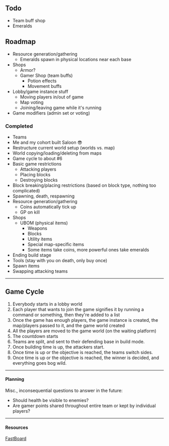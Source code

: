 ## Todo

- Team buff shop
- Emeralds

## Roadmap

- Resource generation/gathering
    - Emeralds spawn in physical locations near each base
- Shops
    - Armor?
    - Gamer Shop (team buffs)
        - Potion effects
        - Movement buffs
- Lobby/game instance stuff
    - Moving players in/out of game
    - Map voting
    - Joining/leaving game while it's running
- Game modifiers (admin set or voting)

### Completed

- Teams
- Me and my cohort built Saloon 😎
- Restructure current world setup (worlds vs. map)
- World copying/loading/deleting from maps
- Game cycle to about #6
- Basic game restrictions
    - Attacking players
    - Placing blocks
    - Destroying blocks
- Block breaking/placing restrictions (based on block type, nothing too complicated)
- Spawning, death, respawning
- Resource generation/gathering
    - Coins automatically tick up
    - GP on kill
- Shops
    - UBOM (physical items)
        - Weapons
        - Blocks
        - Utility items
        - Special map-specific items
        - Some items take coins, more powerful ones take emeralds
- Ending build stage
- Tools (stay with you on death, only buy once)
- Spawn items
- Swapping attacking teams

---

## Game Cycle

1. Everybody starts in a lobby world
2. Each player that wants to join the game signifies it by running a command or something, then they're added to a list
3. Once the game has enough players, the game instance is created, the map/players passed to it, and the game world
   created
4. All the players are moved to the game world (on the waiting platform)
5. The countdown starts
6. Teams are split, and sent to their defending base in build mode.
7. Once building time is up, the attackers start.
8. Once time is up or the objective is reached, the teams switch sides.
9. Once time is up or the objective is reached, the winner is decided, and everything goes bog wild.

---

#### Planning

Misc., inconsequential questions to answer in the future:

- Should health be visible to enemies?
- Are gamer points shared throughout entire team or kept by individual players?

---

#### Resources

[FastBoard](https://github.com/MrMicky-FR/FastBoard)